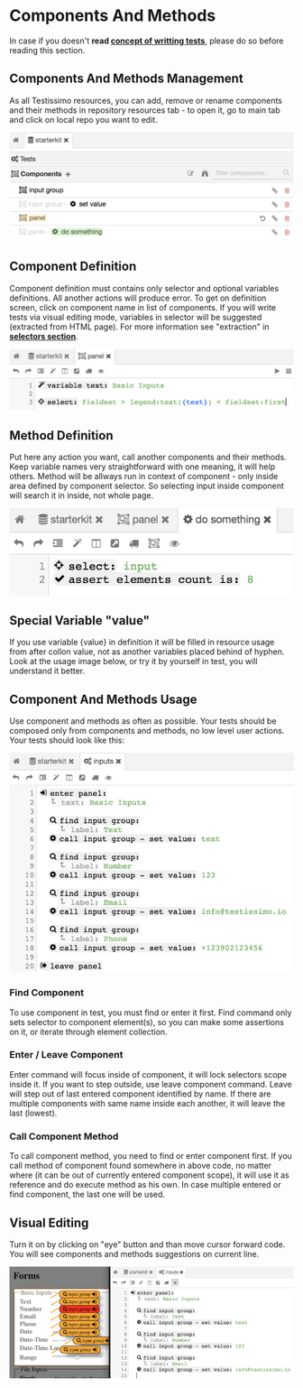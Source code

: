 # Components And Methods

In case if you doesn't **read [concept of writting tests](#/contept-of-writting-tests)**, please do so before reading this section.

## Components And Methods Management

As all Testissimo resources, you can add, remove or rename components and their methods in repository resources tab - to open it, go to main tab and click on local repo you want to edit.

![](/documentation/images/components.png)

## Component Definition

Component definition must contains only selector and optional variables definitions. All another actions will produce error. To get on definition screen, click on component name in list of components. If you will write tests via visual editing mode, variables in selector will be suggested (extracted from HTML page). For more information see "extraction" in **[selectors section](#/selectors)**.

![](/documentation/images/component_definition.png)

## Method Definition

Put here any action you want, call another components and their methods. Keep variable names very straightforward with one meaning, it will help others. Method will be allways run in context of component - only inside area defined by component selector. So selecting input inside component will search it in inside, not whole page.

![](/documentation/images/method_definition.png)

## Special Variable "value"

If you use variable {value} in definition it will be filled in resource usage from after collon value, not as another variables placed behind of hyphen. Look at the usage image below, or try it by yourself in test, you will understand it better.

## Component And Methods Usage

Use component and methods as often as possible. Your tests should be composed only from components and methods, no low level user actions. Your tests should look like this:

![](/documentation/images/components_usage.png)

### Find Component

To use component in test, you must find or enter it first. Find command only sets selector to component element(s), so you can make some assertions on it, or iterate through element collection.

### Enter / Leave Component

Enter command will focus inside of component, it will lock selectors scope inside it. If you want to step outside, use leave component command. Leave will step out of last entered component identified by name. If there are multiple components with same name inside each another, it will leave the last (lowest).

### Call Component Method

To call component method, you need to find or enter component first. If you call method of component found somewhere in above code, no matter where (it can be out of currently entered component scope), it will use it as reference and do execute method as his own. In case multiple entered or find component, the last one will be used.

## Visual Editing

Turn it on by clicking on "eye" button and than move cursor forward code. You will see components and methods suggestions on current line.

![](/documentation/images/components_visual_editing.png)
